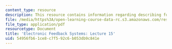 ```yaml
---
content_type: resource
description: This resource contains information regarding describing functions.
file: /media/https%3A/open-learning-course-data-rc.s3.amazonaws.com/res-6-010-electronic-feedback-systems-spring-2013/54956fb61ce8c7f592c6b053db9c841e_MITRES_6-010S13_lec15.pdf
file_type: application/pdf
resourcetype: Document
title: 'Electronic Feedback Systems: Lecture 15'
uid: 54956fb6-1ce8-c7f5-92c6-b053db9c841e
---
```

